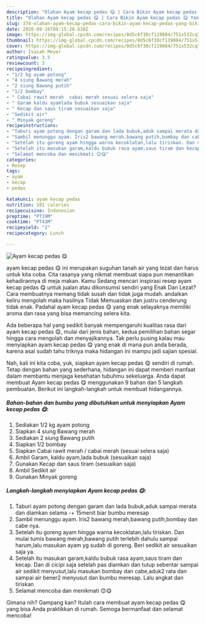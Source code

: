 ```yaml
---
description: "Olahan Ayam kecap pedas 😋 | Cara Bikin Ayam kecap pedas 😋 Yang Bikin Ngiler"
title: "Olahan Ayam kecap pedas 😋 | Cara Bikin Ayam kecap pedas 😋 Yang Bikin Ngiler"
slug: 374-olahan-ayam-kecap-pedas-cara-bikin-ayam-kecap-pedas-yang-bikin-ngiler
date: 2020-09-16T09:15:28.638Z
image: https://img-global.cpcdn.com/recipes/0d5c6f30cf119084/751x532cq70/ayam-kecap-pedas-😋-foto-resep-utama.jpg
thumbnail: https://img-global.cpcdn.com/recipes/0d5c6f30cf119084/751x532cq70/ayam-kecap-pedas-😋-foto-resep-utama.jpg
cover: https://img-global.cpcdn.com/recipes/0d5c6f30cf119084/751x532cq70/ayam-kecap-pedas-😋-foto-resep-utama.jpg
author: Isaiah Meyer
ratingvalue: 3.5
reviewcount: 3
recipeingredient:
- "1/2 kg ayam potong"
- "4 siung Bawang merah"
- "2 siung Bawang putih"
- "1/2 bombay"
- " Cabai rawit merah  cabai merah sesuai selera saja"
- " Garam kaldu ayamlada bubuk sesuaikan saja"
- " Kecap dan saus tiram sesuaikan saja"
- "Sedikit air"
- " Minyak goreng"
recipeinstructions:
- "Taburi ayam potong dengan garam dan lada bubuk,aduk sampai merata dan diamkan selama -+ 15menit biar bumbu meresap"
- "Sambil menunggu ayam. Iris2 bawang merah,bawang putih,bombay dan cabe nya."
- "Setelah itu goreng ayam hingga warna kecoklatan,lalu tiriskan. Dan mulai tumis bawang merah,bawang putih terlebih dahulu sampai harum,lalu masukan ayam yg sudah di goreng. Beri sedikit air sesuaikan saja ya."
- "Setelah itu masukan garam,kaldu bubuk rasa ayam,saus tiram dan kecap. Dan di cicipi saja setelah pas diamkan dan tutup sebentar sampai air sedikit menyusut,lalu masukan bombay dan cabe,aduk2 rata dan sampai air bener2 menyusut dan bumbu meresap. Lalu angkat dan tiriskan"
- "Selamat mencoba dan menikmati 😊😋"
categories:
- Resep
tags:
- ayam
- kecap
- pedas

katakunci: ayam kecap pedas 
nutrition: 101 calories
recipecuisine: Indonesian
preptime: "PT19M"
cooktime: "PT43M"
recipeyield: "2"
recipecategory: Lunch

---
```



![Ayam kecap pedas 😋](https://img-global.cpcdn.com/recipes/0d5c6f30cf119084/751x532cq70/ayam-kecap-pedas-😋-foto-resep-utama.jpg)


ayam kecap pedas 😋 ini merupakan suguhan tanah air yang lezat dan harus untuk kita coba. Cita rasanya yang nikmat membuat siapa pun menantikan kehadirannya di meja makan.
Kamu Sedang mencari inspirasi resep ayam kecap pedas 😋 untuk jualan atau dikonsumsi sendiri yang Enak Dan Lezat? Cara membuatnya memang tidak susah dan tidak juga mudah. andaikan keliru mengolah maka hasilnya Tidak Memuaskan dan justru cenderung tidak enak. Padahal ayam kecap pedas 😋 yang enak selayaknya memiliki aroma dan rasa yang bisa memancing selera kita.



Ada beberapa hal yang sedikit banyak mempengaruhi kualitas rasa dari ayam kecap pedas 😋, mulai dari jenis bahan, kedua pemilihan bahan segar hingga cara mengolah dan menyajikannya. Tak perlu pusing kalau mau menyiapkan ayam kecap pedas 😋 yang enak di mana pun anda berada, karena asal sudah tahu triknya maka hidangan ini mampu jadi sajian spesial.


Nah, kali ini kita coba, yuk, siapkan ayam kecap pedas 😋 sendiri di rumah. Tetap dengan bahan yang sederhana, hidangan ini dapat memberi manfaat dalam membantu menjaga kesehatan tubuhmu sekeluarga. Anda dapat membuat Ayam kecap pedas 😋 menggunakan 9 bahan dan 5 langkah pembuatan. Berikut ini langkah-langkah untuk membuat hidangannya.

<!--inarticleads1-->

##### Bahan-bahan dan bumbu yang dibutuhkan untuk menyiapkan Ayam kecap pedas 😋:

1. Sediakan 1/2 kg ayam potong
1. Siapkan 4 siung Bawang merah
1. Sediakan 2 siung Bawang putih
1. Siapkan 1/2 bombay
1. Siapkan  Cabai rawit merah / cabai merah (sesuai selera saja)
1. Ambil  Garam, kaldu ayam,lada bubuk (sesuaikan saja)
1. Gunakan  Kecap dan saus tiram (sesuaikan saja)
1. Ambil Sedikit air
1. Gunakan  Minyak goreng




<!--inarticleads2-->

##### Langkah-langkah menyiapkan Ayam kecap pedas 😋:

1. Taburi ayam potong dengan garam dan lada bubuk,aduk sampai merata dan diamkan selama -+ 15menit biar bumbu meresap
1. Sambil menunggu ayam. Iris2 bawang merah,bawang putih,bombay dan cabe nya.
1. Setelah itu goreng ayam hingga warna kecoklatan,lalu tiriskan. Dan mulai tumis bawang merah,bawang putih terlebih dahulu sampai harum,lalu masukan ayam yg sudah di goreng. Beri sedikit air sesuaikan saja ya.
1. Setelah itu masukan garam,kaldu bubuk rasa ayam,saus tiram dan kecap. Dan di cicipi saja setelah pas diamkan dan tutup sebentar sampai air sedikit menyusut,lalu masukan bombay dan cabe,aduk2 rata dan sampai air bener2 menyusut dan bumbu meresap. Lalu angkat dan tiriskan
1. Selamat mencoba dan menikmati 😊😋




Gimana nih? Gampang kan? Itulah cara membuat ayam kecap pedas 😋 yang bisa Anda praktikkan di rumah. Semoga bermanfaat dan selamat mencoba!
